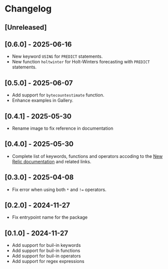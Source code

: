 # Changelog

## [Unreleased]

## [0.6.0] - 2025-06-16

* New keyword `USING` for `PREDICT` statements.
* New function `holtwinter` for Holt-Winters forecasting with `PREDICT`
  statements.

## [0.5.0] - 2025-06-07

* Add support for `bytecountestimate` function.
* Enhance examples in Gallery.

## [0.4.1] - 2025-05-30

* Rename image to fix reference in documentation

## [0.4.0] - 2025-05-30

* Complete list of keywords, functions and operators accoding to the
  [New Relic documentation](https://docs.newrelic.com/docs/nrql/nrql-syntax-clauses-functions/)
  and related links.

## [0.3.0] - 2025-04-08

* Fix error when using both `*` and `!=` operators.

## [0.2.0] - 2024-11-27

* Fix entrypoint name for the package

## [0.1.0] - 2024-11-27

* Add support for buil-in keywords
* Add support for buil-in functions
* Add support for buil-in operators
* Add support for regex expressions
